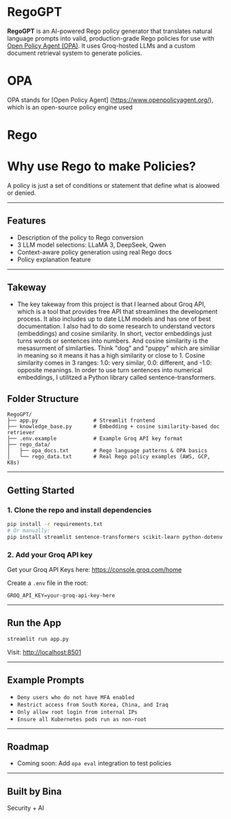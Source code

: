 # RegoGPT

**RegoGPT** is an AI-powered Rego policy generator that translates natural language prompts into valid, production-grade Rego policies for use with [Open Policy Agent (OPA)](https://www.openpolicyagent.org/). It uses Groq-hosted LLMs and a custom document retrieval system to generate policies. 

# OPA
OPA stands for [Open Policy Agent] (https://www.openpolicyagent.org/), which is an open-source policy engine used 

# Rego

# Why use Rego to make Policies?
A policy is just a set of conditions or statement that define what is aloowed or denied. 

---

## Features

- Description of the policy to Rego conversion
- 3 LLM model selections: LLaMA 3, DeepSeek, Qwen
- Context-aware policy generation using real Rego docs
- Policy explanation feature
---
## Takeway
- The key takeway from this project is that I learned about Groq API, which is a tool that provides free API that streamlines the development process. It also includes up to date LLM models and has one of best documentation. I also had to do some research to understand vectors (embeddings) and cosine similarity. In short, vector embeddings just turns words or sentences into numbers. And cosine similarity is the mesasurment of similarties. Think "dog" and "puppy" which are similiar in meaning so it means it has a high similarity or close to 1. Cosine similarity comes in 3 ranges: 1.0: very similar, 0.0: different, and -1.0: opposite meanings. In order to use turn sentences into numerical embeddings, I utilitzed a Python library called sentence-transformers. 


## Folder Structure

```
RegoGPT/
├── app.py                  # Streamlit frontend
├── knowledge_base.py       # Embedding + cosine similarity-based doc retriever
├── .env.example            # Example Groq API key format
├── rego_data/
│   ├── opa_docs.txt        # Rego language patterns & OPA basics
│   └── rego_data.txt       # Real Rego policy examples (AWS, GCP, K8s)
```

---

## Getting Started

### 1. Clone the repo and install dependencies

```bash
pip install -r requirements.txt
# Or manually:
pip install streamlit sentence-transformers scikit-learn python-dotenv groq
```

### 2. Add your Groq API key
Get your Groq API Keys here: https://console.groq.com/home

Create a `.env` file in the root:

```
GROQ_API_KEY=your-groq-api-key-here
```

---

## Run the App

```bash
streamlit run app.py
```

Visit: [http://localhost:8501](http://localhost:8501)

---

## Example Prompts

- `Deny users who do not have MFA enabled`
- `Restrict access from South Korea, China, and Iraq`
- `Only allow root login from internal IPs`
- `Ensure all Kubernetes pods run as non-root`

---

## Roadmap

- Coming soon: Add `opa eval` integration to test policies
---

## Built by Bina

Security + AI 
